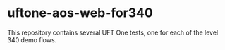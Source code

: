 # uftone-aos-web-for340
This repository contains several UFT One tests, one for each of the level 340 demo flows.
